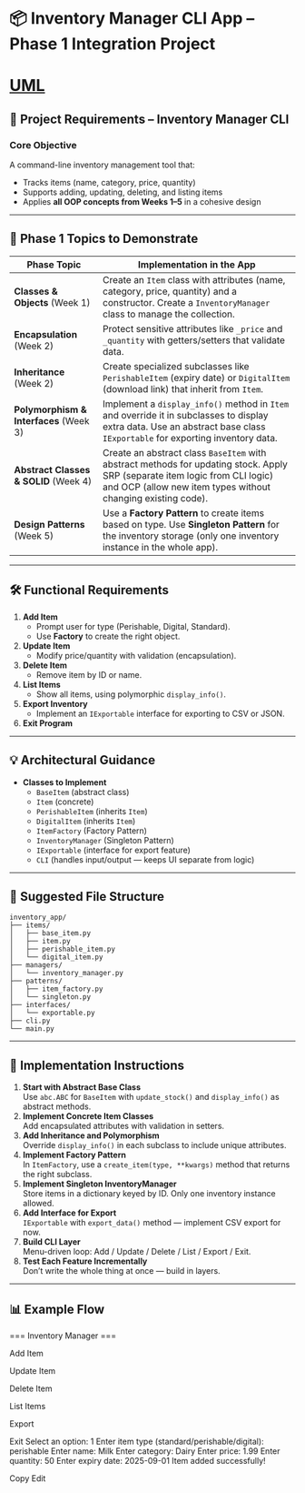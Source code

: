 # 📦 Inventory Manager CLI App – Phase 1 Integration Project
# [UML](https://github.com/BugSlayer9000/personal-HNC-journey/blob/main/Assets/umls/Inventory_app_latest.png)
## **📌 Project Requirements – Inventory Manager CLI**

### **Core Objective**
A command-line inventory management tool that:
- Tracks items (name, category, price, quantity)
- Supports adding, updating, deleting, and listing items
- Applies **all OOP concepts from Weeks 1–5** in a cohesive design

---

## **🎯 Phase 1 Topics to Demonstrate**

| Phase Topic | Implementation in the App |
|-------------|----------------------------|
| **Classes & Objects** (Week 1) | Create an `Item` class with attributes (name, category, price, quantity) and a constructor. Create a `InventoryManager` class to manage the collection. |
| **Encapsulation** (Week 2) | Protect sensitive attributes like `_price` and `_quantity` with getters/setters that validate data. |
| **Inheritance** (Week 2) | Create specialized subclasses like `PerishableItem` (expiry date) or `DigitalItem` (download link) that inherit from `Item`. |
| **Polymorphism & Interfaces** (Week 3) | Implement a `display_info()` method in `Item` and override it in subclasses to display extra data. Use an abstract base class `IExportable` for exporting inventory data. |
| **Abstract Classes & SOLID** (Week 4) | Create an abstract class `BaseItem` with abstract methods for updating stock. Apply SRP (separate item logic from CLI logic) and OCP (allow new item types without changing existing code). |
| **Design Patterns** (Week 5) | Use a **Factory Pattern** to create items based on type. Use **Singleton Pattern** for the inventory storage (only one inventory instance in the whole app). |

---

## **🛠 Functional Requirements**
1. **Add Item**  
   - Prompt user for type (Perishable, Digital, Standard).  
   - Use **Factory** to create the right object.
2. **Update Item**  
   - Modify price/quantity with validation (encapsulation).
3. **Delete Item**  
   - Remove item by ID or name.
4. **List Items**  
   - Show all items, using polymorphic `display_info()`.
5. **Export Inventory**  
   - Implement an `IExportable` interface for exporting to CSV or JSON.
6. **Exit Program**  

---

## **💡 Architectural Guidance**
- **Classes to Implement**
  - `BaseItem` (abstract class)
  - `Item` (concrete)
  - `PerishableItem` (inherits `Item`)
  - `DigitalItem` (inherits `Item`)
  - `ItemFactory` (Factory Pattern)
  - `InventoryManager` (Singleton Pattern)
  - `IExportable` (interface for export feature)
  - `CLI` (handles input/output — keeps UI separate from logic)

---

## 📂 Suggested File Structure


```plaintext
inventory_app/
├── items/
│   ├── base_item.py
│   ├── item.py
│   ├── perishable_item.py
│   └── digital_item.py
├── managers/
│   └── inventory_manager.py
├── patterns/
│   ├── item_factory.py
│   └── singleton.py
├── interfaces/
│   └── exportable.py
├── cli.py
└── main.py
```

---

## **🚀 Implementation Instructions**
1. **Start with Abstract Base Class**  
   Use `abc.ABC` for `BaseItem` with `update_stock()` and `display_info()` as abstract methods.
2. **Implement Concrete Item Classes**  
   Add encapsulated attributes with validation in setters.
3. **Add Inheritance and Polymorphism**  
   Override `display_info()` in each subclass to include unique attributes.
4. **Implement Factory Pattern**  
   In `ItemFactory`, use a `create_item(type, **kwargs)` method that returns the right subclass.
5. **Implement Singleton InventoryManager**  
   Store items in a dictionary keyed by ID. Only one inventory instance allowed.
6. **Add Interface for Export**  
   `IExportable` with `export_data()` method — implement CSV export for now.
7. **Build CLI Layer**  
   Menu-driven loop: Add / Update / Delete / List / Export / Exit.
8. **Test Each Feature Incrementally**  
   Don’t write the whole thing at once — build in layers.

---

## **📊 Example Flow**
=== Inventory Manager ===

Add Item

Update Item

Delete Item

List Items

Export

Exit
Select an option: 1
Enter item type (standard/perishable/digital): perishable
Enter name: Milk
Enter category: Dairy
Enter price: 1.99
Enter quantity: 50
Enter expiry date: 2025-09-01
Item added successfully!

Copy
Edit
